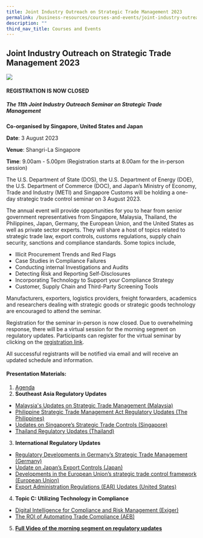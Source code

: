 ```yaml
---
title: Joint Industry Outreach on Strategic Trade Management 2023
permalink: /business-resources/courses-and-events/joint-industry-outreach-on-strategic-trade-management-2023/
description: ""
third_nav_title: Courses and Events
---
```

## Joint Industry Outreach on Strategic Trade Management 2023

![](/images/jio2023v2.jpg)

#### **REGISTRATION IS NOW CLOSED**

##### **The 11th Joint Industry Outreach Seminar on Strategic Trade Management**

**Co-organised by Singapore, United States and Japan**

**Date**: 3 August 2023

**Venue**: Shangri-La Singapore

**Time**: 9.00am - 5.00pm (Registration starts at 8.00am for the in-person session)

The U.S. Department of State (DOS), the U.S. Department of Energy (DOE), the U.S. Department of Commerce (DOC), and Japan’s Ministry of Economy, Trade and Industry (METI) and Singapore Customs will be holding a one-day strategic trade control seminar on 3 August 2023.

The annual event will provide opportunities for you to hear from senior government representatives from Singapore, Malaysia, Thailand, the Philippines, Japan, Germany, the European Union, and the United States as well as private sector experts. They will share a host of topics related to strategic trade law, export controls, customs regulations, supply chain security, sanctions and compliance standards. Some topics include, 

*   Illicit Procurement Trends and Red Flags
*   Case Studies in Compliance Failures
*   Conducting internal Investigations and Audits
*   Detecting Risk and Reporting Self-Disclosures
*   Incorporating Technology to Support your Compliance Strategy
*   Customer, Supply Chain and Third-Party Screening Tools

Manufacturers, exporters, logistics providers, freight forwarders, academics and researchers dealing with strategic goods or strategic goods technology are encouraged to attend the seminar.

Registration for the seminar in-person is now closed. Due to overwhelming response, there will be a virtual session for the morning segment on regulatory updates. Participants can register for the virtual seminar by clicking on the [registration link](https://go.gov.sg/registration-jio-2023).

All successful registrants will be notified via email and will receive an updated schedule and information.

#### Presentation Materials:
1. [Agenda](/files/businesses/tssb/jio%20agenda%202023.pdf)
2. **Southeast Asia Regulatory Updates**
*  [Malaysia's Updates on Strategic Trade Management (Malaysia)](https://go.gov.sg/jio2023my)
*  [Philippine Strategic Trade Management Act Regulatory Updates (The Philippines)](https://go.gov.sg/jio2023ph)
*  [Updates on Singapore’s Strategic Trade Controls (Singapore)](https://go.gov.sg/jio2023sg)
*  [Thailand Regulatory Updates (Thailand)](https://go.gov.sg/jio2023th)
3. **International Regulatory Updates**
*  [Regulatory Developments in Germany’s Strategic Trade Management (Germany)](https://go.gov.sg/jio2023de)
*  [ Update on Japan’s Export Controls (Japan)](https://go.gov.sg/jio2023jp)
*  [Developments in the European Union’s strategic trade control framework (European Union)](https://go.gov.sg/jio2023eu)
*  [Export Administration Regulations (EAR) Updates (United States)](https://go.gov.sg/jio2023us)
4. **Topic C: Utilizing Technology in Compliance**
* [Digital Intelligence for Compliance and Risk Management (Exiger)](https://go.gov.sg/jio2023topiccexiger)
* [The ROI of Automating Trade Compliance (AEB)](https://go.gov.sg/jio2023topiccaeb)

5. [**Full Video of the morning segment on regulatory updates**](https://www.youtube.com/watch?v=O4A_8sjWei4)
